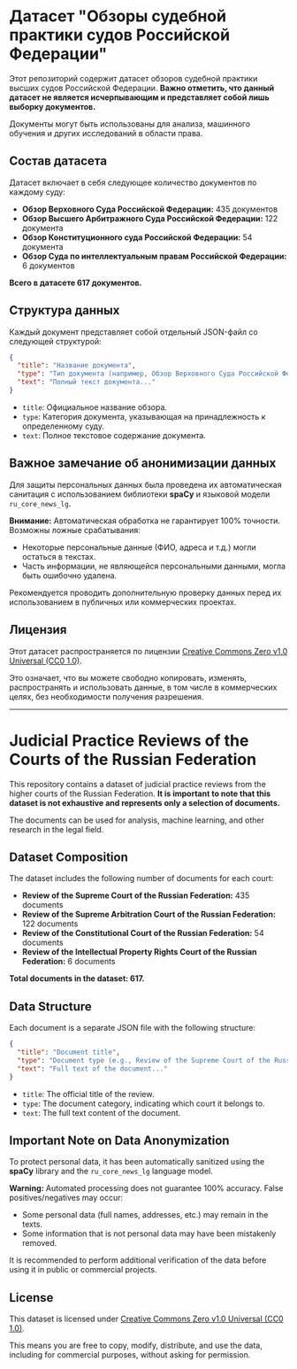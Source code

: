 # Датасет "Обзоры судебной практики судов Российской Федерации"

Этот репозиторий содержит датасет обзоров судебной практики высших судов Российской Федерации. **Важно отметить, что данный датасет не является исчерпывающим и представляет собой лишь выборку документов.**

Документы могут быть использованы для анализа, машинного обучения и других исследований в области права.

## Состав датасета

Датасет включает в себя следующее количество документов по каждому суду:

*   **Обзор Верховного Суда Российской Федерации:** 435 документов
*   **Обзор Высшего Арбитражного Суда Российской Федерации:** 122 документа
*   **Обзор Конституционного суда Российской Федерации:** 54 документа
*   **Обзор Суда по интеллектуальным правам Российской Федерации:** 6 документов

**Всего в датасете 617 документов.**

## Структура данных

Каждый документ представляет собой отдельный JSON-файл со следующей структурой:

```json
{
  "title": "Название документа",
  "type": "Тип документа (например, Обзор Верховного Суда Российской Федерации)",
  "text": "Полный текст документа..."
}
```

*   `title`: Официальное название обзора.
*   `type`: Категория документа, указывающая на принадлежность к определенному суду.
*   `text`: Полное текстовое содержание документа.

## Важное замечание об анонимизации данных

Для защиты персональных данных была проведена их автоматическая санитация с использованием библиотеки **spaCy** и языковой модели `ru_core_news_lg`.

**Внимание:** Автоматическая обработка не гарантирует 100% точности. Возможны ложные срабатывания:
*   Некоторые персональные данные (ФИО, адреса и т.д.) могли остаться в текстах.
*   Часть информации, не являющейся персональными данными, могла быть ошибочно удалена.

Рекомендуется проводить дополнительную проверку данных перед их использованием в публичных или коммерческих проектах.

## Лицензия

Этот датасет распространяется по лицензии [Creative Commons Zero v1.0 Universal (CC0 1.0)](https://creativecommons.org/publicdomain/zero/1.0/deed.ru).

Это означает, что вы можете свободно копировать, изменять, распространять и использовать данные, в том числе в коммерческих целях, без необходимости получения разрешения.

---

# Judicial Practice Reviews of the Courts of the Russian Federation

This repository contains a dataset of judicial practice reviews from the higher courts of the Russian Federation. **It is important to note that this dataset is not exhaustive and represents only a selection of documents.**

The documents can be used for analysis, machine learning, and other research in the legal field.

## Dataset Composition

The dataset includes the following number of documents for each court:

*   **Review of the Supreme Court of the Russian Federation:** 435 documents
*   **Review of the Supreme Arbitration Court of the Russian Federation:** 122 documents
*   **Review of the Constitutional Court of the Russian Federation:** 54 documents
*   **Review of the Intellectual Property Rights Court of the Russian Federation:** 6 documents

**Total documents in the dataset: 617.**

## Data Structure

Each document is a separate JSON file with the following structure:

```json
{
  "title": "Document title",
  "type": "Document type (e.g., Review of the Supreme Court of the Russian Federation)",
  "text": "Full text of the document..."
}
```

*   `title`: The official title of the review.
*   `type`: The document category, indicating which court it belongs to.
*   `text`: The full text content of the document.

## Important Note on Data Anonymization

To protect personal data, it has been automatically sanitized using the **spaCy** library and the `ru_core_news_lg` language model.

**Warning:** Automated processing does not guarantee 100% accuracy. False positives/negatives may occur:
*   Some personal data (full names, addresses, etc.) may remain in the texts.
*   Some information that is not personal data may have been mistakenly removed.

It is recommended to perform additional verification of the data before using it in public or commercial projects.

## License

This dataset is licensed under [Creative Commons Zero v1.0 Universal (CC0 1.0)](https://creativecommons.org/publicdomain/zero/1.0/).

This means you are free to copy, modify, distribute, and use the data, including for commercial purposes, without asking for permission.
